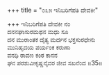 +++
title = "೦೩೫ ಇನಿಬರಿಗೆಪತಿ ದೇವಕೀ"

+++
ಇನಿಬರಿಗೆಪತಿ ದೇವಕೀ ನಂ  
ದನನಘಾಸುರಮಥನ ಮಧು ಸೂ  
ದನ ಮುರಾಂತಕ ದೈತ್ಯ ಮರ್ದನ ಭಕ್ತಸುರಧೇನು  
ಮುನಿಹೃದಯ ಪರ್ಯಂಕ ಕರುಣಾ  
ವನಧಿ ರಾವಣ ಕಂಠ ಕಾನನ  
ಘನ ಪರಶುವೀಕೃಷ್ಣನೈವರ ಜೀವ ಸಖನೆಂದ    ॥35॥